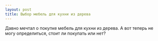 ```yaml
---
layout: post 
title: Выбор мебель для кухни из дерева 
--- 
```

Давно мечтал о покупке мебель для кухни из дерева. А вот теперь не могу определиться, стоит ли покупать или нет?